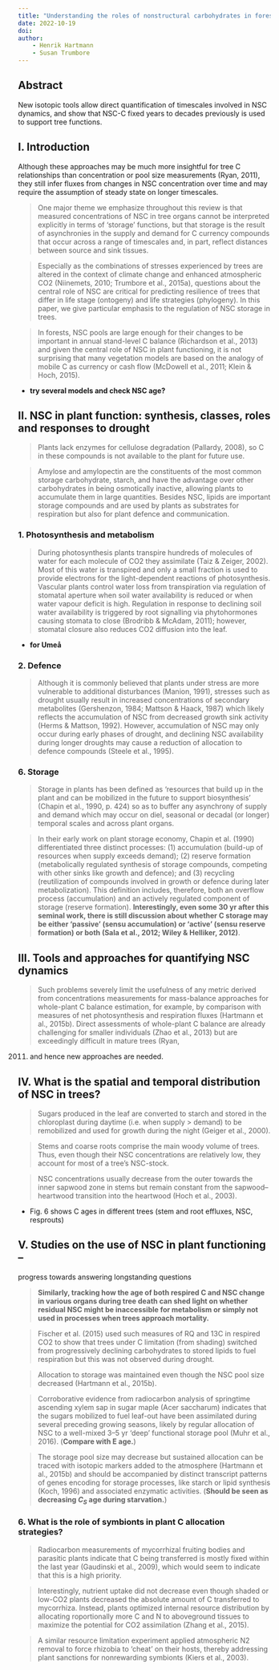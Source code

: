 ```yaml
---
title: "Understanding the roles of nonstructural carbohydrates in forest trees – from what we can measure to what we want to know"
date: 2022-10-19
doi: 
author:
    - Henrik Hartmann
    - Susan Trumbore
---
```



## Abstract
New isotopic tools allow direct quantification of timescales involved in NSC dynamics, and show that NSC-C fixed
years to decades previously is used to support tree functions.

## I. Introduction
 Although these approaches may be much more insightful for tree C relationships than concentration or pool size measurements (Ryan, 2011), they still infer fluxes from changes in NSC concentration over time and may require the assumption of steady state on longer timescales.

> One major theme we emphasize throughout this review is that measured concentrations of NSC in tree organs cannot be interpreted explicitly in terms of ‘storage’ functions, but that storage is the result of asynchronies in the supply and demand for C currency compounds that occur across a range of timescales and, in part, reflect distances between source and sink tissues.

> Especially as the combinations of stresses experienced by trees are altered in the context of climate change and enhanced atmospheric CO2 (Niinemets, 2010; Trumbore et al., 2015a), questions about the central role of NSC are critical for predicting resilience of trees that differ in life stage (ontogeny) and life strategies (phylogeny). In
this paper, we give particular emphasis to the regulation of NSC storage in trees.

> In forests, NSC pools are large enough for their changes to be important in annual stand-level
C balance (Richardson et al., 2013) and given the central role of NSC in plant functioning, it is not surprising that many vegetation models are based on the analogy of mobile C as currency or cash flow (McDowell et al., 2011; Klein & Hoch, 2015).

- **try several models and check NSC age?**

## II. NSC in plant function: synthesis, classes, roles and responses to drought
> Plants lack enzymes for cellulose degradation (Pallardy, 2008), so C in these compounds is not available to the plant for future use.

> Amylose and amylopectin are the constituents of the most common storage carbohydrate, starch, and have the
advantage over other carbohydrates in being osmotically inactive, allowing plants to accumulate them in large quantities. Besides NSC, lipids are important storage compounds and are used by plants as substrates for respiration but also for plant defence and communication.

### 1. Photosynthesis and metabolism 
> During photosynthesis plants transpire hundreds of molecules of water for each molecule of CO2 they assimilate (Taiz & Zeiger, 2002). Most of this water is transpired and only a small fraction is used to provide electrons for the light-dependent reactions of photosynthesis. Vascular plants control water loss from transpiration via regulation of stomatal aperture when soil water availability is reduced or when water vapour deficit is high. Regulation in response to declining soil water availability is triggered by root
signalling via phytohormones causing stomata to close (Brodribb & McAdam, 2011); however, stomatal closure also reduces CO2 diffusion into the leaf.

- **for Umeå**

### 2. Defence
> Although it is commonly believed that plants under stress are more vulnerable to additional disturbances (Manion, 1991), stresses such as drought usually result in increased concentrations of secondary metabolites (Gershenzon, 1984; Mattson & Haack, 1987) which likely reflects the accumulation of NSC from decreased growth sink activity (Herms & Mattson, 1992). However, accumulation of NSC may only occur during early phases of drought, and declining NSC availability during longer droughts may cause a reduction of allocation to defence compounds (Steele et al., 1995).

### 6. Storage
> Storage in plants has been defined as ‘resources that build up in the plant and can be mobilized in the future to support biosynthesis’ (Chapin et al., 1990, p. 424) so as to buffer any asynchrony of supply and demand which may occur on diel, seasonal or decadal (or longer) temporal scales and across plant organs.

> In their early work on plant storage economy, Chapin et al. (1990) differentiated three distinct processes: (1) accumulation (build-up of resources when supply exceeds demand); (2) reserve formation (metabolically regulated synthesis of storage compounds, competing with other sinks like growth and defence); and (3) recycling (reutilization of compounds involved in growth or defence during later metabolization). This definition includes,
therefore, both an overflow process (accumulation) and an actively regulated component of storage (reserve formation). **Interestingly, even some 30 yr after this seminal work, there is still discussion about whether C storage may be either ‘passive’ (sensu accumulation) or ‘active’ (sensu reserve formation) or both (Sala et al., 2012; Wiley & Helliker, 2012)**.

## III. Tools and approaches for quantifying NSC dynamics
>  Such problems severely limit the usefulness of any metric derived from concentrations measurements for mass-balance approaches for whole-plant C balance estimation, for example, by comparison with measures of net photosynthesis and respiration fluxes (Hartmann et al., 2015b). Direct assessments of whole-plant C balance are already challenging for smaller individuals (Zhao et al., 2013) but are exceedingly difficult in mature trees (Ryan,
2011) and hence new approaches are needed.

## IV. What is the spatial and temporal distribution of NSC in trees?
>  Sugars produced in the leaf are converted to starch and stored in the chloroplast during daytime (i.e. when
supply > demand) to be remobilized and used for growth during the night (Geiger et al., 2000).

> Stems and coarse roots comprise the main woody volume of trees. Thus, even though their NSC concentrations are relatively low, they account for most of a tree’s NSC-stock.

>  NSC concentrations usually decrease from the outer towards the inner sapwood zone in stems but remain constant from the sapwood–heartwood transition into the heartwood (Hoch et al., 2003). 

- Fig. 6 shows C ages in different trees (stem and root effluxes, NSC, resprouts)

## V. Studies on the use of NSC in plant functioning –
progress towards answering longstanding questions
> **Similarly, tracking how the age of both respired C and NSC change in various organs during tree death can shed light on whether residual NSC might be inaccessible for metabolism or simply not used in processes when trees approach mortality.**

> Fischer et al. (2015) used such measures of RQ and 13C in respired CO2 to show that trees under C limitation (from shading) switched from progressively declining carbohydrates to stored lipids to fuel respiration but this was not observed during drought.

> Allocation to storage was maintained even though the NSC pool size decreased (Hartmann et al., 2015b).

> Corroborative evidence from radiocarbon analysis of springtime
ascending xylem sap in sugar maple (Acer saccharum) indicates that
the sugars mobilized to fuel leaf-out have been assimilated during
several preceding growing seasons, likely by regular allocation of
NSC to a well-mixed 3–5 yr ‘deep’ functional storage pool (Muhr
et al., 2016). (**Compare with E age.**)

> The storage pool size may decrease but sustained allocation can be traced with isotopic markers added to the atmosphere (Hartmann et al., 2015b) and should be accompanied by distinct transcript patterns of genes
encoding for storage processes, like starch or lipid synthesis (Koch, 1996) and associated enzymatic activities. (**Should be seen as decreasing $C_S$ age during starvation.**)


### 6. What is the role of symbionts in plant C allocation strategies?
> Radiocarbon measurements of mycorrhizal fruiting bodies and parasitic plants indicate that C being transferred is mostly fixed within the last year (Gaudinski et al., 2009), which would seem to indicate that this is a high priority.

> Interestingly, nutrient uptake did not decrease even though shaded or low-CO2 plants decreased the absolute amount
of C transferred to mycorrhiza. Instead, plants optimized internal resource distribution by allocating roportionally more C and N to aboveground tissues to maximize the potential for CO2 assimilation (Zhang et al., 2015).

> A similar resource limitation experiment applied atmospheric N2 removal to force rhizobia to ‘cheat’ on their
hosts, thereby addressing plant sanctions for nonrewarding symbionts (Kiers et al., 2003).

